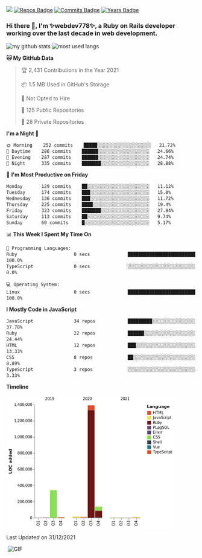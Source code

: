 ![](https://visitor-badge.glitch.me/badge?page_id=webdev778.webdev778)
[![Repos Badge](https://badges.pufler.dev/repos/webdev778)](https://badges.pufler.dev)
[![Commits Badge](https://badges.pufler.dev/commits/monthly/webdev778)](https://badges.pufler.dev)
[![Years Badge](https://badges.pufler.dev/years/webdev778)](https://badges.pufler.dev)
### Hi there 👋, I'm ✨webdev778✨, a Ruby on Rails developer working over the last decade in web development.


![my github stats](https://github-readme-stats.vercel.app/api?username=webdev778&show_icons=true&theme=tokyonight&line_height=27)
![most used langs](https://github-readme-stats.vercel.app/api/top-langs/?username=webdev778&hide=css,html&theme=tokyonight)

<!--START_SECTION:waka-->
**🐱 My GitHub Data** 

> 🏆 2,431 Contributions in the Year 2021
 > 
> 📦 1.5 MB Used in GitHub's Storage 
 > 
> 🚫 Not Opted to Hire
 > 
> 📜 125 Public Repositories 
 > 
> 🔑 28 Private Repositories  
 > 
**I'm a Night 🦉** 

```text
🌞 Morning    252 commits    █████░░░░░░░░░░░░░░░░░░░░   21.72% 
🌆 Daytime    286 commits    ██████░░░░░░░░░░░░░░░░░░░   24.66% 
🌃 Evening    287 commits    ██████░░░░░░░░░░░░░░░░░░░   24.74% 
🌙 Night      335 commits    ███████░░░░░░░░░░░░░░░░░░   28.88%

```
📅 **I'm Most Productive on Friday** 

```text
Monday       129 commits    ██░░░░░░░░░░░░░░░░░░░░░░░   11.12% 
Tuesday      174 commits    ███░░░░░░░░░░░░░░░░░░░░░░   15.0% 
Wednesday    136 commits    ███░░░░░░░░░░░░░░░░░░░░░░   11.72% 
Thursday     225 commits    ████░░░░░░░░░░░░░░░░░░░░░   19.4% 
Friday       323 commits    ███████░░░░░░░░░░░░░░░░░░   27.84% 
Saturday     113 commits    ██░░░░░░░░░░░░░░░░░░░░░░░   9.74% 
Sunday       60 commits     █░░░░░░░░░░░░░░░░░░░░░░░░   5.17%

```


📊 **This Week I Spent My Time On** 

```text
💬 Programming Languages: 
Ruby                     0 secs              █████████████████████████   100.0% 
TypeScript               0 secs              ░░░░░░░░░░░░░░░░░░░░░░░░░   0.0%

💻 Operating System: 
Linux                    0 secs              █████████████████████████   100.0%

```

**I Mostly Code in JavaScript** 

```text
JavaScript               34 repos            █████████░░░░░░░░░░░░░░░░   37.78% 
Ruby                     22 repos            ██████░░░░░░░░░░░░░░░░░░░   24.44% 
HTML                     12 repos            ███░░░░░░░░░░░░░░░░░░░░░░   13.33% 
CSS                      8 repos             ██░░░░░░░░░░░░░░░░░░░░░░░   8.89% 
TypeScript               3 repos             ░░░░░░░░░░░░░░░░░░░░░░░░░   3.33%

```


**Timeline**

![Chart not found](https://raw.githubusercontent.com/webdev778/webdev778/master/charts/bar_graph.png) 


 Last Updated on 31/12/2021
<!--END_SECTION:waka-->

<img align="right" alt="GIF" src="https://github.com/webdev778/webdev778/blob/main/code.gif?raw=true" width="500" height="320" />

<!--
**webdev778/webdev778** is a ✨ _special_ ✨ repository because its `README.md` (this file) appears on your GitHub profile.

Here are some ideas to get you started:

- 🔭 I’m currently working on ...
- 🌱 I’m currently learning ...
- 👯 I’m looking to collaborate on ...
- 🤔 I’m looking for help with ...
- 💬 Ask me about ...
- 📫 How to reach me: ...
- 😄 Pronouns: ...
- ⚡ Fun fact: ...
-->
